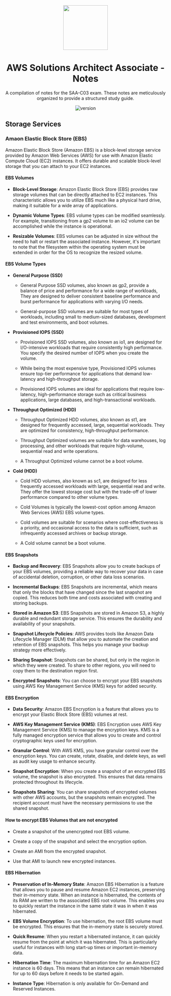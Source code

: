 <div align="center">
  <img src='https://d1.awsstatic.com/training-and-certification/certification-badges/AWS-Certified-Solutions-Architect-Associate_badge.3419559c682629072f1eb968d59dea0741772c0f.png' height='140'>
</div>

<h1 align="center">
  AWS Solutions Architect Associate - Notes
</h1>

<p align="center">
A compilation of notes for the SAA-C03 exam. These notes are meticulously organized to provide a structured study guide.
</p>

<p align="center">
  <img src="https://img.shields.io/badge/state-in_development-blue" alt="version">
</p>

## Storage Services

### Amaon Elastic Block Store (EBS)

Amazon Elastic Block Store (Amazon EBS) is a block-level storage service provided by Amazon Web Services (AWS) for use with Amazon Elastic 
Compute Cloud (EC2) instances. It offers durable and scalable block-level storage that you can attach to your EC2 instances.

#### EBS Volumes

 - **Block-Level Storage**: Amazon Elastic Block Store (EBS) provides raw storage volumes that can be directly attached to EC2 instances. This
   characteristic allows you to utilize EBS much like a physical hard drive, making it suitable for a wide array of applications.

- **Dynamic Volume Types**: EBS volume types can be modified seamlessly. For example, transitioning from a gp2 volume to an io2 volume can
  be accomplished while the instance is operational.

- **Resizable Volumes**: EBS volumes can be adjusted in size without the need to halt or restart the associated instance. However, it's
  important to note that the filesystem within the operating system must be extended in order for the OS to recognize the resized volume.

#### EBS Volume Types

 -  **General Purpose (SSD)**
   
      - General Purpose SSD volumes, also known as gp2, provide a balance of price and performance for a wide range of workloads, They are designed to deliver consistent baseline
      performance and burst performance for applications with varying I/O needs.
  
    - General-purpose SSD volumes are suitable for most types of workloads, including small to medium-sized databases, development and test environments, and boot volumes.

  -  **Provisioned IOPS (SSD)**
   
      - Provisioned IOPS SSD volumes, also known as io1, are designed for I/O-intensive workloads that require consistently high performance. You specify the desired number
        of IOPS when you create the volume.
  
      - While being the most expensive type, Provisioned IOPS volumes ensure top-tier performance for applications that demand low-latency and high-throughput storage. 
   
      - Provisioned IOPS volumes are ideal for applications that require low-latency, high-performance storage such as critical business applications, large databases,
        and high-transactional workloads.

  -  **Throughput Optimized (HDD)**
   
      - Throughput Optimized HDD volumes, also known as st1, are designed for frequently accessed, large, sequential workloads. They are optimized for consistency,
        high-throughput performance.
  
      - Throughput Optimized volumes are suitable for data warehouses, log processing, and other workloads that require high-volume, sequential read and write operations.
   
       - A Throughput Optimized volume cannot be a boot volume.      

  -  **Cold (HDD)**
   
      - Cold HDD volumes, also known as sc1, are designed for less frequently accessed workloads with large, sequential read and write. They offer the lowest storage cost but with
        the trade-off of lower performance compared to other volume types.

      - Cold Volumes is typically the lowest-cost option among Amazon Web Services (AWS) EBS volume types.
  
      - Cold volumes are suitable for scenarios where cost-effectiveness is a priority, and occasional access to the data is sufficient, such as infrequently accessed archives or
        backup storage.

       - A Cold volume cannot be a boot volume.

#### EBS Snapshots

 - **Backup and Recovery**: EBS Snapshots allow you to create backups of your EBS volumes, providing a reliable way to recover your data in case of accidental deletion, corruption,
   or other data loss scenarios.

 - **Incremental Backups**: EBS Snapshots are incremental, which means that only the blocks that have changed since the last snapshot are copied. This reduces both time and costs
   associated with creating and storing backups.
   
 - **Stored in Amazon S3**: EBS Snapshots are stored in Amazon S3, a highly durable and redundant storage service. This ensures the durability and availability of your snapshots.

 - **Snapshot Lifecycle Policies**: AWS provides tools like Amazon Data Lifecycle Manager (DLM) that allow you to automate the creation and retention of EBS snapshots. This helps you
   manage your backup strategy more effectively.

 - **Sharing Snapshot**: Snapshots can be shared, but only in the region in which they were created. To share to other regions, you will need to copy them to the destination region first.
   
 - **Encrypted Snapshots**: You can choose to encrypt your EBS snapshots using AWS Key Management Service (KMS) keys for added security.

#### EBS Encryption

 - **Data Security**: Amazon EBS Encryption is a feature that allows you to encrypt your Elastic Block Store (EBS) volumes at rest.

 - **AWS Key Management Service (KMS)**: EBS Encryption uses AWS Key Management Service (KMS) to manage the encryption keys. KMS is a fully managed encryption service that allows
   you to create and control cryptographic keys used for encryption.

 - **Granular Control**: With AWS KMS, you have granular control over the encryption keys. You can create, rotate, disable, and delete keys, as well as audit key usage to enhance security.

 - **Snapshot Encryption**: When you create a snapshot of an encrypted EBS volume, the snapshot is also encrypted. This ensures that data remains protected throughout its lifecycle.

 - **Snapshots Sharing**: You can share snapshots of encrypted volumes with other AWS accounts, but the snapshots remain encrypted. The recipient account must have the necessary
   permissions to use the shared snapshot.

#### How to encrypt EBS Volumes that are not encrypted

 - Create a snapshot of the unencrypted root EBS volume.

 - Create a copy of the snapshot and select the encryption option.

 - Create an AMI from the encrypted snapshot.

 - Use that AMI to launch new encrypted instances.

#### EBS Hibernation

 - **Preservation of In-Memory State**: Amazon EBS Hibernation is a feature that allows you to pause and resume Amazon EC2 instances, preserving their in-memory state. When 
an instance is hibernated, the contents of its RAM are written to the associated EBS root volume. This enables you to quickly restart the instance in the same state it
was in when it was hibernated.

 - **EBS Volume Encryption**: To use hibernation, the root EBS volume must be encrypted. This ensures that the in-memory state is securely stored.

 - **Quick Resume**: When you restart a hibernated instance, it can quickly resume from the point at which it was hibernated. This is particularly useful for instances with 
long start-up times or important in-memory data.

 - **Hibernation Time**: The maximum hibernation time for an Amazon EC2 instance is 60 days. This means that an instance can remain hibernated for up to 60 days before it needs to be 
started again.

 - **Instance Type**: Hibernation is only available for On-Demand and Reserved Instances.

  
  
